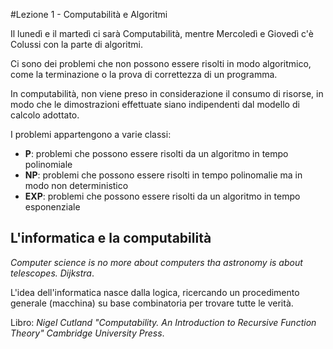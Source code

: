 #Lezione 1 - Computabilità e Algoritmi

Il lunedì e il martedì ci sarà Computabilità, mentre Mercoledì e Giovedì c'è Colussi con la parte di algoritmi.

Ci sono dei problemi che non possono essere risolti in modo algoritmico, come la terminazione o la prova di correttezza di un programma.

In computabilità, non viene preso in considerazione il consumo di risorse, in modo che le dimostrazioni effettuate siano indipendenti dal modello di calcolo adottato.

I problemi appartengono a varie classi:

- **P**: problemi che possono essere risolti da un algoritmo in tempo polinomiale
- **NP**: problemi che possono essere risolti in tempo polinomalie ma  in modo non deterministico
- **EXP**: problemi che possono essere risolti da un algoritmo in tempo esponenziale

## L'informatica e la computabilità

*Computer science is no more about computers tha astronomy is about telescopes. Dijkstra*.

L'idea dell'informatica nasce dalla logica, ricercando un procedimento generale (macchina) su base combinatoria per trovare tutte le verità.

Libro: *Nigel Cutland "Computability. An Introduction to Recursive Function Theory"
Cambridge University Press*.

